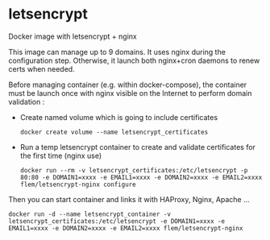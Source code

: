 # letsencrypt

Docker image with letsencrypt + nginx

This image can manage up to 9 domains.
It uses nginx during the configuration step.
Otherwise, it launch both nginx+cron daemons to renew certs when needed.

Before managing container (e.g. within docker-compose), the container must be launch once with nginx visible on the Internet to perform domain validation :

  * Create named volume which is going to include certificates

	`docker create volume --name letsencrypt_certificates`

  * Run a temp letsencrypt container to create and validate certificates for the first time (nginx use)

    `docker run --rm -v letsencrypt_certificates:/etc/letsencrypt -p 80:80 -e DOMAIN1=xxxx -e EMAIL1=xxxx -e DOMAIN2=xxxx -e EMAIL2=xxxx flem/letsencrypt-nginx configure`

Then you can start container and links it with HAProxy, Nginx, Apache ...

`docker run -d --name letsencrypt_container -v letsencrypt_certificates:/etc/letsencrypt -e DOMAIN1=xxxx -e EMAIL1=xxxx -e DOMAIN2=xxxx -e EMAIL2=xxxx flem/letsencrypt-nginx`
